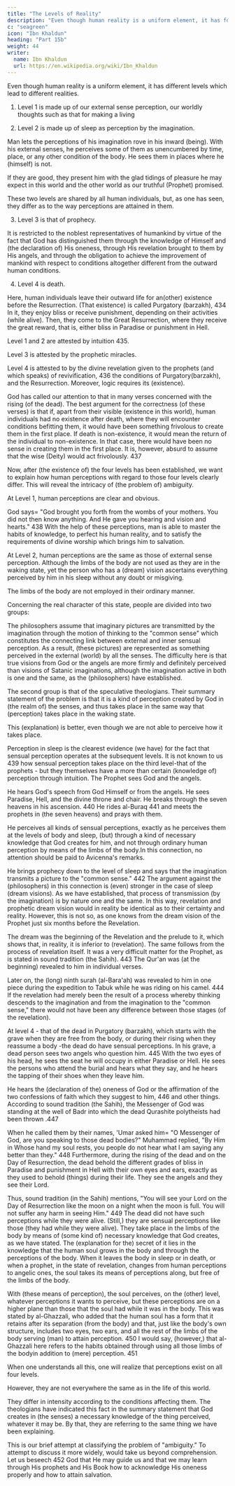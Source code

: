 ```yaml
---
title: "The Levels of Reality"
description: "Even though human reality is a uniform element, it has four different levels which lead to different realities"
c: "seagreen"
icon: "Ibn Khaldun"
heading: "Part 15b"
weight: 44
writer:
  name: Ibn Khaldun
  url: https://en.wikipedia.org/wiki/Ibn_Khaldun
---
```





Even though human reality is a uniform element, it has different levels which lead to different realities. 
<!-- differ from each other through
conditions peculiar to them, to such a degree that the realities at each level are different ones. -->

1. Level 1 is made up of our external sense perception, our worldly thoughts such as that for <!-- his thinking which is directed toward --> making a living<!-- , and all the other activities which are granted to him by his present existence. -->

2. Level 2 is made up of sleep as perception by the imagination. 

Man lets the perceptions of his imagination rove in his inward (being). With his external senses, he perceives some of them as unencumbered by time, place, or any other condition of the body. He sees them in places where he (himself) is not. 

If they are good, they present him with the glad tidings of pleasure he may expect in this world and the other world as our truthful (Prophet) promised. 

These two levels are shared by all human individuals, but, as one has seen, they differ as to the way perceptions are attained in them. 

3. Level 3 is that of prophecy. 

It is restricted to the noblest representatives of humankind by virtue of the fact that God has distinguished them through the knowledge of Himself and (the declaration of) His oneness, through His revelation brought to them by His angels, and through the obligation to achieve the improvement of mankind with respect to conditions altogether different from the outward human conditions.

4. Level 4 is death. 

Here, human individuals leave their outward life for an(other) existence before the Resurrection. (That existence) is called
Purgatory (barzakh), 434 In it, they enjoy bliss or receive punishment, depending on their activities (while alive). Then, they come to the Great Resurrection, where they receive the great reward, that is, either bliss in Paradise or punishment in Hell. 

Level 1 and 2 are attested by intuition 435. 

Level 3 is attested by the prophetic miracles. 

Level 4 is attested to by the divine revelation given to the prophets (and which speaks) of revivification, 436 the conditions of Purgatory(barzakh), and the Resurrection. Moreover, logic requires its (existence). 

God has called our attention to that in many verses concerned with the rising (of the dead). The best argument for the correctness (of these verses) is that if, apart from their visible (existence in this world), human individuals had no existence after death, where they will encounter conditions befitting them, it would have been something frivolous to create them in the first place. If death is non-existence, it would mean the return of the individual to non-existence. In that case, there would have been no sense in creating them in the first place. It is, however, absurd to assume that the wise (Deity) would act frivolously. 437 

Now, after (the existence of) the four levels has been established, we want to explain how human perceptions with regard to those four levels clearly differ. This will reveal the intricacy of (the problem of) ambiguity.

At Level 1, human perceptions are clear and obvious. 

God says= "God brought you forth from the wombs of your mothers. You did not then know anything. And He gave you hearing and vision and hearts." 438 With the help of these perceptions, man is able to master the habits of knowledge, to perfect his human reality, and to satisfy the requirements of divine worship which brings him to salvation.

At Level 2, human perceptions are the same as those of external sense perception. Although the limbs of the body are not used as they are in the waking state, yet the person who has a (dream) vision ascertains everything perceived by him in his sleep without any doubt or misgiving. 

The limbs of the body are not employed in their ordinary manner.

Concerning the real character of this state, people are divided into two groups:

The philosophers assume that imaginary pictures are transmitted by the imagination through the motion of thinking to the "common sense" which constitutes the connecting link between external and inner sensual perception. As a result, (these pictures) are represented as something perceived in the external (world) by all the senses. The difficulty here is that true visions from God or the angels are more firmly and definitely perceived than visions of Satanic imaginations, although the imagination active in both is one and the same, as the (philosophers) have established.

The second group is that of the speculative theologians. Their summary statement of the problem is that it is a kind of perception created by God in (the realm of) the senses, and thus takes place in the same way that (perception) takes place in the waking state. 

This (explanation) is better, even though we are not able to perceive how it takes place.

Perception in sleep is the clearest evidence (we have) for the fact that sensual perception operates at the subsequent levels.
It is not known to us 439 how sensual perception takes place on the third level-that of the prophets - but they themselves have a more than certain (knowledge of) perception through intuition. The Prophet sees God and the angels.

He hears God's speech from God Himself or from the angels. He sees Paradise, Hell, and the divine throne and chair. He breaks through the seven heavens in his ascension. 440 He rides al-Buraq 441 and meets the prophets in (the seven heavens) and prays with them. 

He perceives all kinds of sensual perceptions, exactly as he perceives them at the levels of body and sleep, (but) through a kind of necessary knowledge that God creates for him, and not through ordinary human perception by means of the limbs of the body.In this connection, no attention should be paid to Avicenna's remarks. 

He brings prophecy down to the level of sleep and says that the imagination transmits a picture to the "common sense." 442 The argument against the (philosophers) in this connection is (even) stronger in the case of sleep (dream visions). As we have
established, that process of transmission (by the imagination) is by nature one and
the same. In this way, revelation and prophetic dream vision would in reality be
identical as to their certainty and reality. However, this is not so, as one knows from
the dream vision of the Prophet just six months before the Revelation. 

The dream was the beginning of the Revelation and the prelude to it, which shows that, in reality, it is inferior to (revelation). The same follows from the process of revelation itself. It was a very difficult matter for the Prophet, as is stated in sound tradition (the Sahih). 443 The Qur'an was (at the beginning) revealed to him in individual verses. 

Later on, the (long) ninth surah (al-Bara'ah) was revealed to him in one piece during the expedition to Tabuk while he was riding on his camel. 444 If the revelation had merely been the result of a process whereby thinking descends to the imagination and from the imagination to the "common sense," there would not have been any difference between those stages (of the revelation). 


At level 4 - that of the dead in Purgatory (barzakh), which starts with the grave when they are free from the body, or during their rising when they reassume a body -the dead do have sensual perceptions. In his grave, a dead person sees two angels who question him. 445 With the two eyes of his head, he sees the seat he will occupy in either Paradise or Hell. He sees the persons who attend the burial and hears what they say, and he hears the tapping of their shoes when they leave him. 

He hears the (declaration of the) oneness of God or the affirmation of the two confessions of faith which they suggest to him, 446 and other things. According to sound tradition (the Sahih), the Messenger of God was standing at the well of
Badr into which the dead Qurashite polytheists had been thrown .447 

When he called them by their names, 'Umar asked him= "O Messenger of God, are you speaking to those dead bodies?" Muhammad replied, "By Him in Whose hand my soul rests, you people do not hear what I am saying any better than they." 448
Furthermore, during the rising of the dead and on the Day of Resurrection, the dead behold the different grades of bliss in Paradise and punishment in Hell with their own eyes and ears, exactly as they used to behold (things) during their life.
They see the angels and they see their Lord. 

Thus, sound tradition (in the Sahih) mentions, "You will see your Lord on the Day of Resurrection like the moon on a night when the moon is full. You will not suffer any harm in seeing Him." 449 The dead did not have such perceptions while they were alive. (Still,) they are sensual perceptions like those (they had while they were alive). They take place
in the limbs of the body by means of (some kind of) necessary knowledge that God creates, as we have stated. The (explanation for the) secret of it lies in the knowledge that the human soul grows in the body and through the perceptions of the
body. When it leaves the body in sleep or in death, or when a prophet, in the state of revelation, changes from human perceptions to angelic ones, the soul takes its means of perceptions along, but free of the limbs of the body. 

With (these means of perception), the soul perceives, on the (other) level, whatever perceptions it wants to perceive, but these perceptions are on a higher plane than those that the soul had while it was in the body. This was stated by al-Ghazzali, who added that the human soul has a form that it retains after its separation (from the body) and that, just like
the body's own structure, includes two eyes, two ears, and all the rest of the limbs of the body serving (man) to attain perception. 450 I would say, (however,) that al-Ghazzali here refers to the habits obtained through using all those limbs of the bodyin addition to (mere) perception. 451

When one understands all this, one will realize that perceptions exist on all four levels. 

However, they are not everywhere the same as in the life of this world.

They differ in intensity according to the conditions affecting them. The theologians have indicated this fact in the summary statement that God creates in (the senses) a necessary knowledge of the thing perceived, whatever it may be. By that, they are referring to the same thing we have been explaining.

This is our brief attempt at classifying the problem of "ambiguity." To attempt to discuss it more widely, would take us beyond comprehension. Let us beseech 452 God that He may guide us and that we may learn through His prophets
and His Book how to acknowledge His oneness properly and how to attain salvation.

